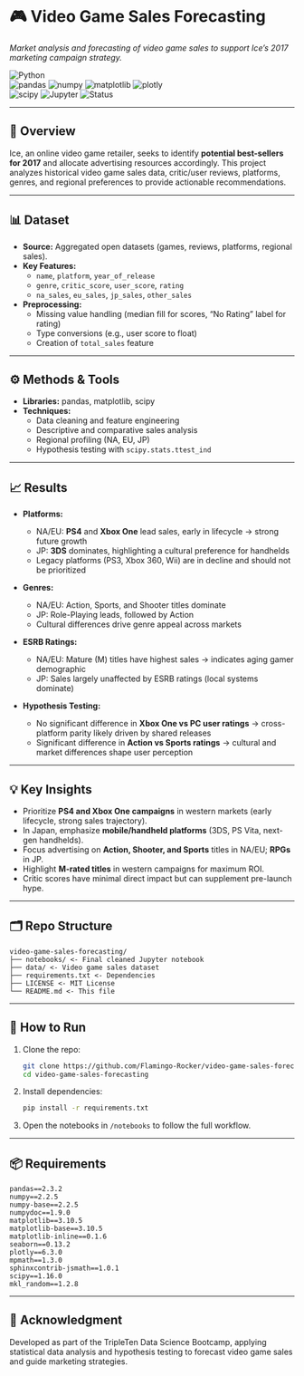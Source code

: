 # 🎮 Video Game Sales Forecasting  
*Market analysis and forecasting of video game sales to support Ice’s 2017 marketing campaign strategy.*  

![Python](https://img.shields.io/badge/Python-3.10-blue?logo=python)  
![pandas](https://img.shields.io/badge/pandas-EDA-green?logo=pandas)
![numpy](https://img.shields.io/badge/numpy-Numerical-blue?logo=numpy) 
![matplotlib](https://img.shields.io/badge/matplotlib-Visualization-orange)
![plotly](https://img.shields.io/badge/plotly-Graphing-blue?logo=plotly)  
![scipy](https://img.shields.io/badge/scipy-Stats-lightblue?logo=scipy)
![Jupyter](https://img.shields.io/badge/Jupyter-Notebook-orange?logo=jupyter) 
![Status](https://img.shields.io/badge/Status-Completed-brightgreen)  

---

## 📌 Overview  
Ice, an online video game retailer, seeks to identify **potential best-sellers for 2017** and allocate advertising resources accordingly. This project analyzes historical video game sales data, critic/user reviews, platforms, genres, and regional preferences to provide actionable recommendations.  

---

## 📊 Dataset  
- **Source:** Aggregated open datasets (games, reviews, platforms, regional sales).  
- **Key Features:**  
  - `name`, `platform`, `year_of_release`  
  - `genre`, `critic_score`, `user_score`, `rating`  
  - `na_sales`, `eu_sales`, `jp_sales`, `other_sales`  
- **Preprocessing:**  
  - Missing value handling (median fill for scores, “No Rating” label for rating)  
  - Type conversions (e.g., user score to float)  
  - Creation of `total_sales` feature  

---

## ⚙️ Methods & Tools  
- **Libraries:** pandas, matplotlib, scipy  
- **Techniques:**  
  - Data cleaning and feature engineering  
  - Descriptive and comparative sales analysis  
  - Regional profiling (NA, EU, JP)  
  - Hypothesis testing with `scipy.stats.ttest_ind`  

---

## 📈 Results  
- **Platforms:**  
  - NA/EU: **PS4** and **Xbox One** lead sales, early in lifecycle → strong future growth  
  - JP: **3DS** dominates, highlighting a cultural preference for handhelds  
  - Legacy platforms (PS3, Xbox 360, Wii) are in decline and should not be prioritized  

- **Genres:**  
  - NA/EU: Action, Sports, and Shooter titles dominate  
  - JP: Role-Playing leads, followed by Action  
  - Cultural differences drive genre appeal across markets  

- **ESRB Ratings:**  
  - NA/EU: Mature (M) titles have highest sales → indicates aging gamer demographic  
  - JP: Sales largely unaffected by ESRB ratings (local systems dominate)  

- **Hypothesis Testing:**  
  - No significant difference in **Xbox One vs PC user ratings** → cross-platform parity likely driven by shared releases  
  - Significant difference in **Action vs Sports ratings** → cultural and market differences shape user perception  

---

## 💡 Key Insights  
- Prioritize **PS4 and Xbox One campaigns** in western markets (early lifecycle, strong sales trajectory).  
- In Japan, emphasize **mobile/handheld platforms** (3DS, PS Vita, next-gen handhelds).  
- Focus advertising on **Action, Shooter, and Sports** titles in NA/EU; **RPGs** in JP.  
- Highlight **M-rated titles** in western campaigns for maximum ROI.  
- Critic scores have minimal direct impact but can supplement pre-launch hype.  

---

## 🗂 Repo Structure  
```
video-game-sales-forecasting/
├── notebooks/ <- Final cleaned Jupyter notebook
├── data/ <- Video game sales dataset
├── requirements.txt <- Dependencies
├── LICENSE <- MIT License
└── README.md <- This file
```

---

## 🚀 How to Run  
1. Clone the repo:  
   ```bash
   git clone https://github.com/Flamingo-Rocker/video-game-sales-forecasting.git
   cd video-game-sales-forecasting
2. Install dependencies:
    ```bash
    pip install -r requirements.txt
3. Open the notebooks in `/notebooks` to follow the full workflow.

---

## 📦 Requirements  
```
pandas==2.3.2
numpy==2.2.5
numpy-base==2.2.5            
numpydoc==1.9.0            
matplotlib==3.10.5           
matplotlib-base==3.10.5           
matplotlib-inline==0.1.6
seaborn==0.13.2         
plotly==6.3.0           
mpmath==1.3.0            
sphinxcontrib-jsmath==1.0.1            
scipy==1.16.0           
mkl_random==1.2.8        
```

---

## 🙏 Acknowledgment
Developed as part of the TripleTen Data Science Bootcamp, applying statistical data analysis and hypothesis testing to forecast video game sales and guide marketing strategies.
